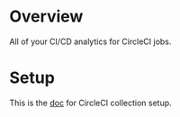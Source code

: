 # Overview

All of your CI/CD analytics for CircleCI jobs.

# Setup
This is the [doc](https://circleci.com/docs/sumo-logic-integration/#set-up-sumo-logic-metrics-using-circleci-webhooks) for CircleCI collection setup.